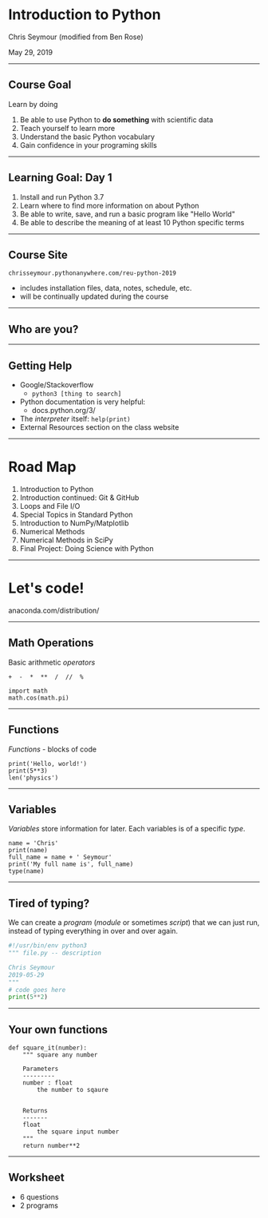 <!-- $theme: default -->

# Introduction to Python

Chris Seymour
(modified from Ben Rose)

May 29, 2019

<!-- 
- I've been using python for about 7 years
- My research
-->

---

## Course Goal

Learn by doing

1. Be able to use Python to **do something** with scientific data
2. Teach yourself to learn more
3. Understand the basic Python vocabulary
5. Gain confidence in your programing skills

<!--
- A self-help class
- 
- Will start with a language foundation
	- Python terms will be italics
	- Then add python best practices
	- Then data!
- We'll use live coding interspersed with you doing individual and pair coding
- Worksheets
- Notes/presentations will be available
- More information on website 
-->

---
## Learning Goal: Day 1

1. Install and run Python 3.7
3. Learn where to find more information on about Python
2. Be able to write, save, and run a basic program like "Hello World"
5. Be able to describe the meaning of at least 10 Python specific terms

---

## Course Site

`chrisseymour.pythonanywhere.com/reu-python-2019`

- includes installation files, data, notes, schedule, etc.
- will be continually updated during the course

---

## Who are you?

<!--
- Research interests?
- Tech related interests?
- Programing skills
- Trade phone numbers
-->

---

## Getting Help

- Google/Stackoverflow 
    - `python3 [thing to search]` 
- Python documentation is very helpful: 
    - docs.python.org/3/
- The *interpreter* itself: `help(print)`
- External Resources section on the class website

<!--
- Course Goal 2: "Teach yourself to learn more"
- Class Goal: "Learn where to find more information on about Python"
- You will need this for the worksheet
-->


---

# Road Map

1. Introduction to Python
1. Introduction continued: Git & GitHub
1. Loops and File I/O
1. Special Topics in Standard Python
1. Introduction to NumPy/Matplotlib
1. Numerical Methods
1. Numerical Methods in SciPy
1. Final Project: Doing Science with Python

---

# Let's code!

anaconda.com/distribution/


<!--
- Class Goal: "Install and run Python 3.6"
-->


---

## Math Operations

Basic arithmetic *operators*

```
+  -  *  **  /  //  %

import math
math.cos(math.pi)
```

<!--
5:00 PM
- What are each of these operators?
- Just numbers?
- Class Goal: "Be able to describe the meaning of at least 10 Python specific terms"
-->

---

## Functions

*Functions* - blocks of code

```
print('Hello, world!')
print(5**3)
len('physics')
```

<!--
- Useful blocks of code
- Build in or you can write your own
- Class Goal: "Be able to describe the meaning of at least 10 Python specific terms"
-->

---

## Variables

*Variables* store information for later.
Each variables is of a specific *type*.

```
name = 'Chris'
print(name)
full_name = name + ' Seymour'
print('My full name is', full_name)
type(name)
```

<!--
- operators can change!
- dynamic type
- Class Goal: "Be able to describe the meaning of at least 10 Python specific terms"
-->

---

## Tired of typing?

We can create a *program* (*module* or sometimes *script*) that we can just run, instead of typing everything in over and over again.

```python
#!/usr/bin/env python3
""" file.py -- description

Chris Seymour
2019-05-29
"""
# code goes here
print(5**2)
```

<!--
- module vs script
- Module docstring
- author, date, description, usage, program language?
- Class Goal: "Be able to describe the meaning of at least 10 Python specific terms"
-->

---

## Your own functions

```
def square_it(number):
    """ square any number
    
    Parameters
    ---------
    number : float
    	the number to sqaure


    Returns
    -------
    float
    	the square input number
    """
    return number**2
```

<!--
- def keyword
- :
- docstring
	- Parameters
		- name
		- type
		- description
	- Returns
		- no name!
- return keyword 
- Class Goal: "Be able to describe the meaning of at least 10 Python specific terms"
-->

---

## Worksheet 

* 6 questions
* 2 programs

<!--
5:30
- Class Goal: "Be able to write, save, and run a basic program like 'Hello World'"
- Class Goal: "Be able to describe the meaning of at least 10 Python specific terms"
- Course Goal: "Gain confidence in your programing skills"
-->
